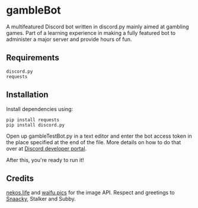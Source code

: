 # gambleBot
A multifeatured Discord bot written in discord.py mainly aimed at gambling games. Part of a learning experience in making a fully featured bot to administer a major server and provide hours of fun.

## Requirements
```
discord.py
requests
```

## Installation
Install dependencies using:
```
pip install requests
pip install discord.py
```
Open up gambleTestBot.py in a text editor and enter the bot access token in the place specified at the end of the file. More details on how to do that over at [Discord developer portal](https://discord.com/developers/docs/intro).

After this, you're ready to run it!

## Credits
[nekos.life](https://nekos.life) and [waifu.pics](https://waifu.pics) for the image API.
Respect and greetings to [Snaacky](https://github.com/snaacky), Stalker and Subby.
